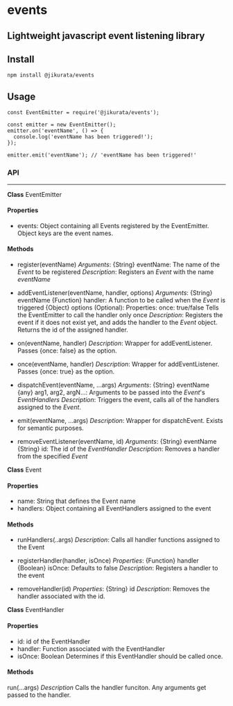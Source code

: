 # events
Lightweight javascript event listening library
---
## Install
```
npm install @jikurata/events
```
## Usage
```
const EventEmitter = require('@jikurata/events');

const emitter = new EventEmitter();
emitter.on('eventName', () => {
  console.log('eventName has been triggered!');
});

emitter.emit('eventName'); // 'eventName has been triggered!'
```
### API
---
**Class** EventEmitter
#### Properties
- events: Object containing all Events registered by the EventEmitter. Object keys are the event names.
#### Methods
- register(eventName)
  *Arguments*:
    {String} eventName: The name of the *Event* to be registered
  *Description*:
    Registers an *Event* with the name *eventName*

- addEventListener(eventName, handler, options)
  *Arguments*:
    {String} eventName
    {Function} handler: A function to be called when the *Event* is triggered
    {Object} options (Optional):
      Properties:
        once: true/false
          Tells the EventEmitter to call the handler only once
  *Description*:
    Registers the event if it does not exist yet, and adds the handler to the *Event* object.
    Returns the id of the assigned handler.


- on(eventName, handler)
  *Description*: Wrapper for addEventListener. Passes {once: false} as the option.

- once(eventName, handler)
  *Description*: Wrapper for addEventListener. Passes {once: true} as the option.

- dispatchEvent(eventName, ...args)
  *Arguments*:
    {String} eventName
    {any} arg1, arg2, argN...: Arguments to be passed into the *Event*'s *EventHandlers*
  *Description*:
    Triggers the event, calls all of the handlers assigned to the *Event*.

- emit(eventName, ...args)
  *Description*:
    Wrapper for dispatchEvent. Exists for semantic purposes.

- removeEventListener(eventName, id)
  *Arguments*:
    {String} eventName
    {String} id: The id of the *EventHandler*
  *Description*:
    Removes a handler from the specified *Event*

**Class** Event
#### Properties
- name: String that defines the Event name
- handlers: Object containing all EventHandlers assigned to the event
#### Methods
- runHandlers(..args)
  *Description*:
    Calls all handler functions assigned to the Event

- registerHandler(handler, isOnce)
  *Properties*:
    {Function} handler
    {Boolean} isOnce: Defaults to false
  *Description*:
    Registers a handler to the event

- removeHandler(id)
  *Properties*:
    {String} id
  *Description*:
    Removes the handler associated with the id.


**Class** EventHandler
#### Properties
- id: id of the EventHandler
- handler: Function associated with the EventHandler
- isOnce: Boolean Determines if this EventHandler should be called once.
#### Methods
run(...args) 
*Description*
  Calls the handler funciton. Any arguments get passed to the handler.
